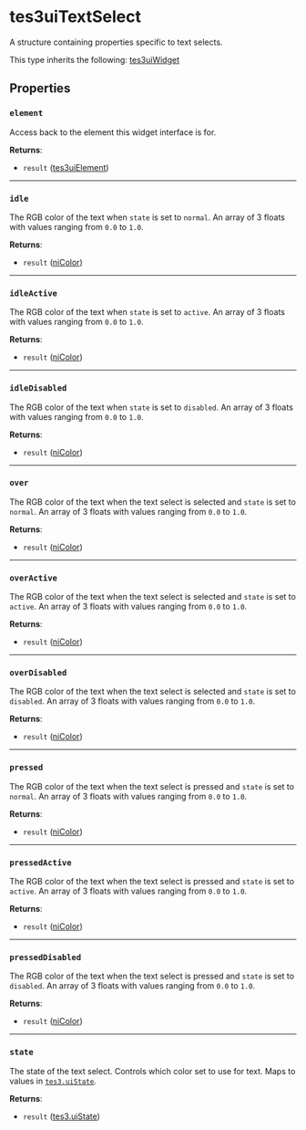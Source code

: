 # tes3uiTextSelect
<div class="search_terms" style="display: none">tes3uitextselect, textselect</div>

<!---
	This file is autogenerated. Do not edit this file manually. Your changes will be ignored.
	More information: https://github.com/MWSE/MWSE/tree/master/docs
-->

A structure containing properties specific to text selects.

This type inherits the following: [tes3uiWidget](../types/tes3uiWidget.md)
## Properties

### `element`
<div class="search_terms" style="display: none">element</div>

Access back to the element this widget interface is for.

**Returns**:

* `result` ([tes3uiElement](../types/tes3uiElement.md))

***

### `idle`
<div class="search_terms" style="display: none">idle</div>

The RGB color of the text when `state` is set to `normal`. An array of 3 floats with values ranging from `0.0` to `1.0`.

**Returns**:

* `result` ([niColor](../types/niColor.md))

***

### `idleActive`
<div class="search_terms" style="display: none">idleactive</div>

The RGB color of the text when `state` is set to `active`. An array of 3 floats with values ranging from `0.0` to `1.0`.

**Returns**:

* `result` ([niColor](../types/niColor.md))

***

### `idleDisabled`
<div class="search_terms" style="display: none">idledisabled</div>

The RGB color of the text when `state` is set to `disabled`. An array of 3 floats with values ranging from `0.0` to `1.0`.

**Returns**:

* `result` ([niColor](../types/niColor.md))

***

### `over`
<div class="search_terms" style="display: none">over</div>

The RGB color of the text when the text select is selected and `state` is set to `normal`. An array of 3 floats with values ranging from `0.0` to `1.0`.

**Returns**:

* `result` ([niColor](../types/niColor.md))

***

### `overActive`
<div class="search_terms" style="display: none">overactive</div>

The RGB color of the text when the text select is selected and `state` is set to `active`. An array of 3 floats with values ranging from `0.0` to `1.0`.

**Returns**:

* `result` ([niColor](../types/niColor.md))

***

### `overDisabled`
<div class="search_terms" style="display: none">overdisabled</div>

The RGB color of the text when the text select is selected and `state` is set to `disabled`. An array of 3 floats with values ranging from `0.0` to `1.0`.

**Returns**:

* `result` ([niColor](../types/niColor.md))

***

### `pressed`
<div class="search_terms" style="display: none">pressed</div>

The RGB color of the text when the text select is pressed and `state` is set to `normal`. An array of 3 floats with values ranging from `0.0` to `1.0`.

**Returns**:

* `result` ([niColor](../types/niColor.md))

***

### `pressedActive`
<div class="search_terms" style="display: none">pressedactive</div>

The RGB color of the text when the text select is pressed and `state` is set to `active`. An array of 3 floats with values ranging from `0.0` to `1.0`.

**Returns**:

* `result` ([niColor](../types/niColor.md))

***

### `pressedDisabled`
<div class="search_terms" style="display: none">presseddisabled</div>

The RGB color of the text when the text select is pressed and `state` is set to `disabled`. An array of 3 floats with values ranging from `0.0` to `1.0`.

**Returns**:

* `result` ([niColor](../types/niColor.md))

***

### `state`
<div class="search_terms" style="display: none">state</div>

The state of the text select. Controls which color set to use for text. Maps to values in [`tes3.uiState`](https://mwse.github.io/MWSE/references/ui-states/).

**Returns**:

* `result` ([tes3.uiState](../references/ui-states.md))

